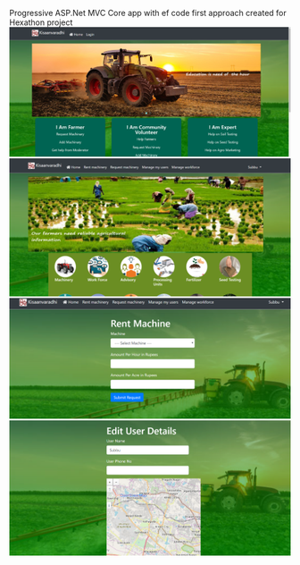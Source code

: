 Progressive ASP.Net MVC Core app with ef code first approach created for Hexathon project 
![alt text](https://github.com/subramanyamnvr/KisaanMartMVCCore/blob/master/Images/KisaanHomewflogin.PNG)
![alt text](https://github.com/subramanyamnvr/KisaanMartMVCCore/blob/master/Images/HomepageKisaan.PNG)
![alt text](https://github.com/subramanyamnvr/KisaanMartMVCCore/blob/master/Images/RentMachinery.PNG)
![alt text](https://github.com/subramanyamnvr/KisaanMartMVCCore/blob/master/Images/EditUserDetails.PNG)




